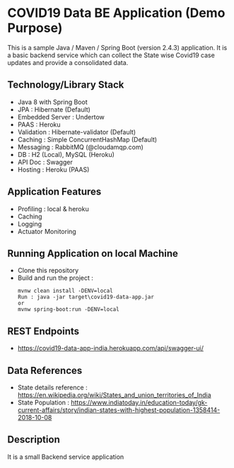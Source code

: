 # COVID19 Data BE Application (Demo Purpose)
This is a sample Java / Maven / Spring Boot (version 2.4.3) application. It is a basic backend service which can collect the State wise Covid19 case updates and provide a consolidated data. 

## Technology/Library Stack
- Java 8 with Spring Boot
- JPA : Hibernate (Default)
- Embedded Server : Undertow
- PAAS : Heroku
- Validation : Hibernate-validator (Default)
- Caching : Simple ConcurrentHashMap (Default)
- Messaging : RabbitMQ (@cloudamqp.com)
- DB : H2 (Local), MySQL (Heroku)
- API Doc : Swagger 
- Hosting : Heroku (PAAS)

## Application Features
- Profiling : local & heroku 
- Caching
- Logging
- Actuator Monitoring

## Running Application on local Machine
- Clone this repository
- Build and run the project : 
	```
	mvnw clean install -DENV=local
	Run : java -jar target\covid19-data-app.jar
	or
	mvnw spring-boot:run -DENV=local
	```

## REST Endpoints
- https://covid19-data-app-india.herokuapp.com/api/swagger-ui/

## Data References
- State details reference : https://en.wikipedia.org/wiki/States_and_union_territories_of_India
- State Population : https://www.indiatoday.in/education-today/gk-current-affairs/story/indian-states-with-highest-population-1358414-2018-10-08

## Description
It is a small Backend service application 

